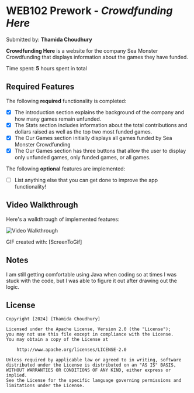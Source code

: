 # WEB102 Prework - *Crowdfunding Here*

Submitted by: **Thamida Choudhury**

**Crowdfunding Here** is a website for the company Sea Monster Crowdfunding that displays information about the games they have funded.

Time spent: **5** hours spent in total

## Required Features

The following **required** functionality is completed:

* [x] The introduction section explains the background of the company and how many games remain unfunded.
* [x] The Stats section includes information about the total contributions and dollars raised as well as the top two most funded games.
* [x] The Our Games section initially displays all games funded by Sea Monster Crowdfunding
* [x] The Our Games section has three buttons that allow the user to display only unfunded games, only funded games, or all games.

The following **optional** features are implemented:

* [ ] List anything else that you can get done to improve the app functionality!

## Video Walkthrough

Here's a walkthrough of implemented features:

<img src='assets\PreworkWeb102.gif' title='Video Walkthrough' width='' alt='Video Walkthrough' />

<!-- Replace this with whatever GIF tool you used! -->
GIF created with:
[ScreenToGif]


## Notes

I am still getting comfortable using Java when coding so at times I was stuck with the code, but I was able to figure it out after drawing out the logic.

## License

    Copyright [2024] [Thamida Choudhury]

    Licensed under the Apache License, Version 2.0 (the "License");
    you may not use this file except in compliance with the License.
    You may obtain a copy of the License at

        http://www.apache.org/licenses/LICENSE-2.0

    Unless required by applicable law or agreed to in writing, software
    distributed under the License is distributed on an "AS IS" BASIS,
    WITHOUT WARRANTIES OR CONDITIONS OF ANY KIND, either express or implied.
    See the License for the specific language governing permissions and
    limitations under the License.
